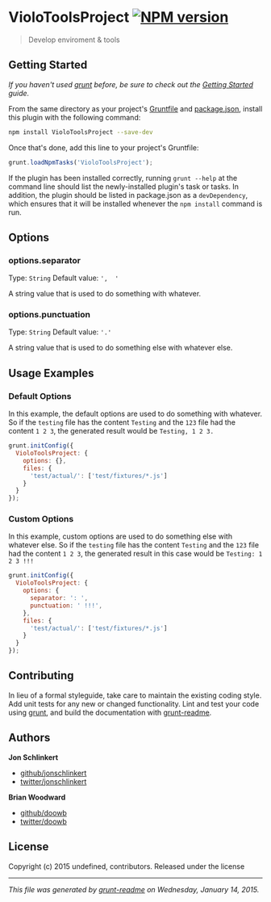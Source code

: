 # VioloToolsProject [![NPM version](https://badge.fury.io/js/VioloToolsProject.png)](http://badge.fury.io/js/VioloToolsProject) 

> Develop enviroment & tools

## Getting Started
_If you haven't used [grunt][] before, be sure to check out the [Getting Started][] guide._

From the same directory as your project's [Gruntfile][Getting Started] and [package.json][], install this plugin with the following command:

```bash
npm install VioloToolsProject --save-dev
```

Once that's done, add this line to your project's Gruntfile:

```js
grunt.loadNpmTasks('VioloToolsProject');
```

If the plugin has been installed correctly, running `grunt --help` at the command line should list the newly-installed plugin's task or tasks. In addition, the plugin should be listed in package.json as a `devDependency`, which ensures that it will be installed whenever the `npm install` command is run.


## Options
### options.separator
Type: `String`
Default value: `',  '`

A string value that is used to do something with whatever.

### options.punctuation
Type: `String`
Default value: `'.'`

A string value that is used to do something else with whatever else.



## Usage Examples
### Default Options
In this example, the default options are used to do something with whatever. So if the `testing` file has the content `Testing` and the `123` file had the content `1 2 3`, the generated result would be `Testing, 1 2 3.`

```js
grunt.initConfig({
  VioloToolsProject: {
    options: {},
    files: {
      'test/actual/': ['test/fixtures/*.js']
    }
  }
});
```

### Custom Options
In this example, custom options are used to do something else with whatever else. So if the `testing` file has the content `Testing` and the `123` file had the content `1 2 3`, the generated result in this case would be `Testing: 1 2 3 !!!`

```js
grunt.initConfig({
  VioloToolsProject: {
    options: {
      separator: ': ',
      punctuation: ' !!!',
    },
    files: {
      'test/actual/': ['test/fixtures/*.js']
    }
  }
});
```


## Contributing
In lieu of a formal styleguide, take care to maintain the existing coding style. Add unit tests for any new or changed functionality. Lint and test your code using [grunt][], and build the documentation with [grunt-readme](https://github.com/assemble/grunt-readme).



## Authors

**Jon Schlinkert**

+ [github/jonschlinkert](https://github.com/jonschlinkert)
+ [twitter/jonschlinkert](http://twitter.com/jonschlinkert)

**Brian Woodward**

+ [github/doowb](https://github.com/doowb)
+ [twitter/doowb](http://twitter.com/jonschlinkert)


## License
Copyright (c) 2015 undefined, contributors.
Released under the  license

***

_This file was generated by [grunt-readme](https://github.com/assemble/grunt-readme) on Wednesday, January 14, 2015._

[grunt]: http://gruntjs.com/
[Getting Started]: https://github.com/gruntjs/grunt/blob/devel/docs/getting_started.md
[package.json]: https://npmjs.org/doc/json.html
